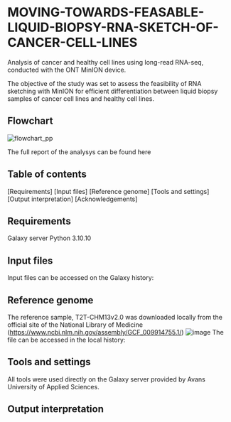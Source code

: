 # MOVING-TOWARDS-FEASABLE-LIQUID-BIOPSY-RNA-SKETCH-OF-CANCER-CELL-LINES
Analysis of cancer and healthy cell lines using long-read RNA-seq, conducted with the ONT MinION device.

The objective of the study was set to assess the feasibility of RNA sketching with MinION for efficient differentiation between liquid biopsy samples of cancer cell lines and healthy cell lines. 


## Flowchart
![flowchart_pp](https://github.com/ella0103/MOVING-TOWARDS-FEASABLE-LIQUID-BIOPSY-RNA-SKETCH-OF-CANCER-CELL-LINES/assets/121402109/eed5c459-ba85-45e4-a05b-4544908dce46)



The full report of the analysys can be found here

## Table of contents
[Requirements] 
[Input files] 
[Reference genome]
[Tools and settings]
[Output interpretation] 
[Acknowledgements]

## Requirements
Galaxy server 
Python 3.10.10

## Input files 
Input files can be accessed on the Galaxy history:

## Reference genome
The reference sample, T2T-CHM13v2.0 was downloaded locally from the official site of the National Library of Medicine (https://www.ncbi.nlm.nih.gov/assembly/GCF_009914755.1/) ![image](https://github.com/ella0103/MOVING-TOWARDS-FEASABLE-LIQUID-BIOPSY-RNA-SKETCH-OF-CANCER-CELL-LINES/assets/121402109/71c2eb60-43de-4905-a1ae-77ee3ffae3dd)
 The file can be accessed in the local history: 

## Tools and settings
All tools were used directly on the Galaxy server provided by Avans University of Applied Sciences.



## Output interpretation



